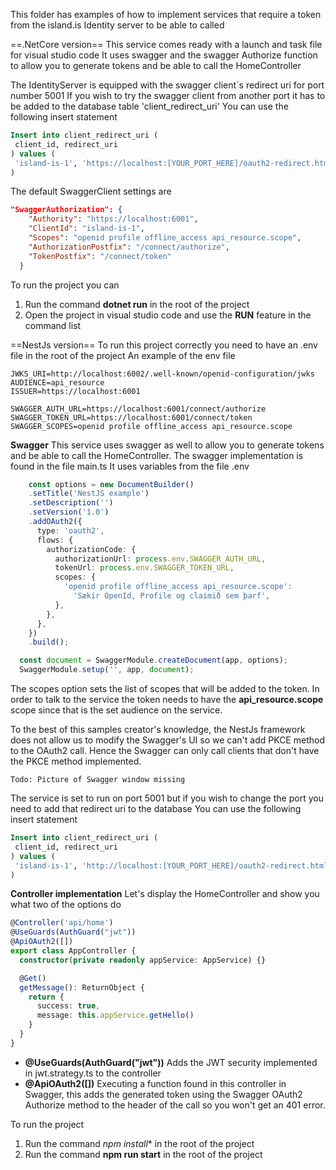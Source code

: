 This folder has examples of how to implement services that require a token from the island.is Identity server to be able to called

==.NetCore version==
This service comes ready with a launch and task file for visual studio code
It uses swagger and the swagger Authorize function to allow you to generate tokens and be able to call the HomeController

The IdentityServer is equipped with the swagger client´s redirect uri for port number 5001
If you wish to try the swagger client from another port it has to be added to the database table 'client_redirect_uri'
You can use the following insert statement

~~~~sql
Insert into client_redirect_uri (
 client_id, redirect_uri
) values (
 'island-is-1', 'https://localhost:[YOUR_PORT_HERE]/oauth2-redirect.html'
)
~~~~

The default SwaggerClient settings are
```json
"SwaggerAuthorization": {
    "Authority": "https://localhost:6001",
    "ClientId": "island-is-1",
    "Scopes": "openid profile offline_access api_resource.scope",
    "AuthorizationPostfix": "/connect/authorize",
    "TokenPostfix": "/connect/token"
  }
```

To run the project you can 
1. Run the command **dotnet run** in the root of the project
2. Open the project in visual studio code and use the **RUN** feature in the command list

==NestJs version==
To run this project correctly you need to have an .env file in the root of the project
An example of the env file

    JWKS_URI=http://localhost:6002/.well-known/openid-configuration/jwks
    AUDIENCE=api_resource
    ISSUER=https://localhost:6001

    SWAGGER_AUTH_URL=https://localhost:6001/connect/authorize
    SWAGGER_TOKEN_URL=https://localhost:6001/connect/token
    SWAGGER_SCOPES=openid profile offline_access api_resource.scope


**Swagger**
This service uses swagger as well to allow you to generate tokens and be able to call the HomeController.
The swagger implementation is found in the file main.ts
It uses variables from the file .env
```ts
    const options = new DocumentBuilder()
    .setTitle('NestJS example')
    .setDescription('')
    .setVersion('1.0')
    .addOAuth2({
      type: 'oauth2',
      flows: {
        authorizationCode: {
          authorizationUrl: process.env.SWAGGER_AUTH_URL,
          tokenUrl: process.env.SWAGGER_TOKEN_URL,
          scopes: {
            'openid profile offline_access api_resource.scope':
              'Sækir OpenId, Profile og claimið sem þarf',
          },
        },
      },
    })
    .build();

  const document = SwaggerModule.createDocument(app, options);
  SwaggerModule.setup('', app, document);
```

The scopes option sets the list of scopes that will be added to the token. 
In order to talk to the service the token needs to have the **api_resource.scope** scope since that is the set audience on the service.

To the best of this samples creator's knowledge, the NestJs framework does not allow us to modify the Swagger's UI so we can't add PKCE method to the OAuth2 call. Hence the Swagger can only call clients that don't have the PKCE method implemented.

    Todo: Picture of Swagger window missing

The service is set to run on port 5001 but if you wish to change the port you need to add that redirect uri to the database
You can use the following insert statement

~~~~sql
Insert into client_redirect_uri (
 client_id, redirect_uri
) values (
 'island-is-1', 'http://localhost:[YOUR_PORT_HERE]/oauth2-redirect.html'
)
~~~~

**Controller implementation**
Let's display the HomeController and show you what two of the options do
```ts
@Controller('api/home')
@UseGuards(AuthGuard("jwt"))
@ApiOAuth2([])
export class AppController {
  constructor(private readonly appService: AppService) {}

  @Get()
  getMessage(): ReturnObject {
    return {
      success: true,
      message: this.appService.getHello()
    }
  }
}
```

* **@UseGuards(AuthGuard("jwt"))** 
    Adds the JWT security implemented in jwt.strategy.ts to the controller
* **@ApiOAuth2([])**
    Executing a function found in this controller in Swagger, this adds the generated token using the Swagger OAuth2 Authorize method to the header of the call so you won't get an 401 error. 

To run the project 
1. Run the command *npm install** in the root of the project
2. Run the command **npm run start** in the root of the project
    
